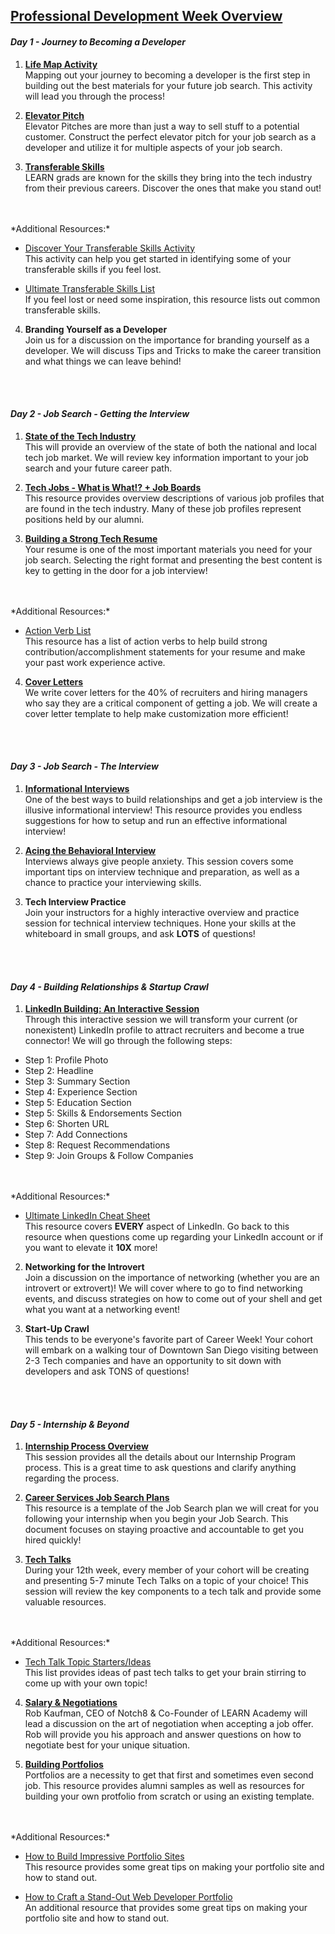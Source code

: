 ## [Professional Development Week Overview](https://drive.google.com/open?id=1bjQYmHHwXoFXH061kMds5moAr-JkuLDr)

#### *Day 1 - Journey to Becoming a Developer*

1) **[Life Map Activity](https://drive.google.com/open?id=1FWMvrJzMTpR_Dsp8KG_THj29T0WyEldP)**
<br/> Mapping out your journey to becoming a developer is the first step in building out the best materials for your future job search. This activity will lead you through the process!

2) **[Elevator Pitch](https://drive.google.com/open?id=1OrSl_SiGHABEplY4G9pexm8OA4sagQKc)**
<br/> Elevator Pitches are more than just a way to sell stuff to a potential customer. Construct the perfect elevator pitch for your job search as a developer and utilize it for multiple aspects of your job search.

3) **[Transferable Skills](https://drive.google.com/open?id=1zGT7vTQ8B1X9SkP6uYcNxl443RNl1xm9)**
<br/> LEARN grads are known for the skills they bring into the tech industry from their previous careers. Discover the ones that make you stand out!
<br/>
<br/>
*Additional Resources:*

* [Discover Your Transferable Skills Activity](https://drive.google.com/open?id=1As36iboC7e3OI6hFasxgkwoFFv2tnWxf)
<br/> This activity can help you get started in identifying some of your transferable skills if you feel lost.

* [Ultimate Transferable Skills List](https://drive.google.com/open?id=1A9xhLVNvKjZbR9fYs0JFd4fqrR2ibjDS)
<br/> If you feel lost or need some inspiration, this resource lists out common transferable skills.

4) **Branding Yourself as a Developer**
<br/>Join us for a discussion on the importance for branding yourself as a developer. We will discuss Tips and Tricks to make the career transition and what things we can leave behind!
<br/>
<br/>

#### *Day 2 - Job Search - Getting the Interview*
1) **[State of the Tech Industry](https://drive.google.com/open?id=1aQdKTW8EzMYVlw44zby9gHDWb2R4Lsb5)**
<br/> This will provide an overview of the state of both the national and local tech job market. We will review key information important to your job search and your future career path.

2) **[Tech Jobs - What is What!? + Job Boards](https://drive.google.com/open?id=1YFFHYmVS3WKkTiMNkrZP-lDB_75BZf79)**
<br/> This resource provides overview descriptions of various job profiles that are found in the tech industry. Many of these job profiles represent positions held by our alumni.

3) **[Building a Strong Tech Resume](https://drive.google.com/open?id=15HcVrgsz_bLqf0F5hzUHVfoGt2E7teL4)**
<br/> Your resume is one of the most important materials you need for your job search. Selecting the right format and presenting the best content is key to getting in the door for a job interview!
<br/>
<br/>
*Additional Resources:*

* [Action Verb List](https://drive.google.com/open?id=1XpRV4ql5GAsGvVbZ5UuNOUcfGKo5c0t-)
<br/> This resource has a list of action verbs to help build strong contribution/accomplishment statements for your resume and make your past work experience active.

4) **[Cover Letters](https://drive.google.com/open?id=1izO_--lliuFayyZoLgB7qZROqQ3jMhF6)**
<br/> We write cover letters for the 40% of recruiters and hiring managers who say they are a critical component of getting a job. We will create a cover letter template to help make customization more efficient!
<br/>
<br/>

#### *Day 3 - Job Search - The Interview*
1) **[Informational Interviews](https://drive.google.com/open?id=1-IVvsEtlVhac3xDDxP_eaErmf2wSkLph)**
<br/> One of the best ways to build relationships and get a job interview is the illusive informational interview! This resource provides you endless suggestions for how to setup and run an effective informational interview!

2) **[Acing the Behavioral Interview](https://drive.google.com/open?id=1H3h1-HOZHIrvI-YD-26cBDmPfW5x2btm)**
<br/> Interviews always give people anxiety. This session covers some important tips on interview technique and preparation, as well as a chance to practice your interviewing skills.

3) **Tech Interview Practice**
<br/> Join your instructors for a highly interactive overview and practice session for technical interview techniques. Hone your skills at the whiteboard in small groups, and ask **LOTS** of questions!
<br/>
<br/>

#### *Day 4 - Building Relationships & Startup Crawl*
1) **[LinkedIn Building: An Interactive Session](https://drive.google.com/open?id=1tyu2phQ-8t-WKkeqOWZr7lxAa6mnbdK9)**
<br/> Through this interactive session we will transform your current (or nonexistent) LinkedIn profile to attract recruiters and become a true connector! We will go through the following steps:
* Step 1: Profile Photo
* Step 2: Headline
* Step 3: Summary Section
* Step 4: Experience Section
* Step 5: Education Section
* Step 5: Skills & Endorsements Section
* Step 6: Shorten URL
* Step 7: Add Connections
* Step 8: Request Recommendations
* Step 9: Join Groups & Follow Companies
<br/>
<br/>
*Additional Resources:*

  * [Ultimate LinkedIn Cheat Sheet](https://drive.google.com/open?id=1lWH-Hlk0InhQkiqQLWWb1Y-_jmeKR4Fk)
<br/> This resource covers **EVERY** aspect of LinkedIn. Go back to this resource when questions come up regarding your LinkedIn account or if you want to elevate it **10X** more!

2) **Networking for the Introvert**
<br/> Join a discussion on the importance of networking (whether you are an introvert or extrovert)! We will cover where to go to find networking events, and discuss strategies on how to come out of your shell and get what you want at a networking event!

3) **Start-Up Crawl**
<br/> This tends to be everyone's favorite part of Career Week! Your cohort will embark on a walking tour of Downtown San Diego visiting between 2-3 Tech companies and have an  opportunity to sit down with developers and ask TONS of questions!
<br/>
<br/>

#### *Day 5 - Internship & Beyond*  
1) **[Internship Process Overview](https://drive.google.com/open?id=1diZ4nyF-bJWA_lT7DthuA3bRvxz3ukFC)**
<br/> This session provides all the details about our Internship Program process. This is a great time to ask questions and clarify anything regarding the process.  

2) **[Career Services Job Search Plans](https://drive.google.com/open?id=1NG1r3oQ40x1SX84thnxu6DXohNnhfPZV)**
<br/> This resource is a template of the Job Search plan we will creat for you following your internship when you begin your Job Search. This document focuses on staying proactive and accountable to get you hired quickly!

3) **[Tech Talks](https://drive.google.com/open?id=1kOT5I5U1qgg5swOC1rOqCEAFiqKpZpSZ)**
<br/> During your 12th week, every member of your cohort will be creating and presenting 5-7 minute Tech Talks on a topic of your choice! This session will review the key components to a tech talk and provide some valuable resources.
<br/>
<br/> *Additional Resources:*

* [Tech Talk Topic Starters/Ideas](https://drive.google.com/open?id=1sdX2xo5O8EVqs2p1HBAoraf9GHoNp602)
<br/> This list provides ideas of past tech talks to get your brain stirring to come up with your own topic!

4) **[Salary & Negotiations](https://drive.google.com/open?id=1fKXlnSk4zFyOcgxrwScmZUfCN3kpx8La)**
<br/> Rob Kaufman, CEO of Notch8 & Co-Founder of LEARN Academy will lead a discussion on the art of negotiation when accepting a job offer. Rob will provide you his approach and answer questions on how to negotiate best for your unique situation.

5) **[Building Portfolios](https://drive.google.com/open?id=1a9W7S1k-WiDTgIwPvZZ0ZzyU7ERTyS6O99aAgyn5ISE)**
<br/> Portfolios are a necessity to get that first and sometimes even second job. This resource provides alumni samples as well as resources for building your own protfolio from scratch or using an existing template.
<br/>
<br/> *Additional Resources:*

* [How to Build Impressive Portfolio Sites](https://drive.google.com/open?id=1iiudMc5paWwNFzGL4ZqPa7UApvCSmU1K-oiSPiJAjm4)
<br/> This resource provides some great tips on making your portfolio site and how to stand out.

* [How to Craft a Stand-Out Web Developer Portfolio](https://drive.google.com/open?id=1PVrvwaVqXVYrFlFjbS61k6prWvEcbtj-NCojjgzC1L0)
<br/> An additional resource that provides some great tips on making your portfolio site and how to stand out.
